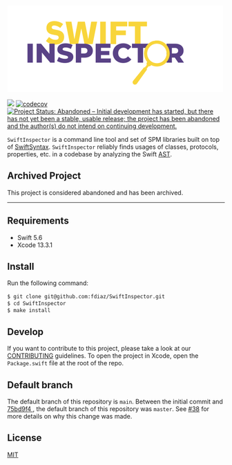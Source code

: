 ![swiftinspector](img/swiftinspector.png)

![](https://github.com/fdiaz/SwiftInspector/workflows/macOS/badge.svg) 
[![codecov](https://codecov.io/gh/fdiaz/SwiftInspector/branch/main/graph/badge.svg)](https://codecov.io/gh/fdiaz/SwiftInspector)
[![Project Status: Abandoned – Initial development has started, but there has not yet been a stable, usable release; the project has been abandoned and the author(s) do not intend on continuing development.](https://www.repostatus.org/badges/latest/abandoned.svg)](https://www.repostatus.org/#abandoned)

`SwiftInspector` is a command line tool and set of SPM libraries built on top of [SwiftSyntax](https://github.com/apple/swift-syntax). `SwiftInspector` reliably finds usages of classes, protocols, properties, etc. in a codebase by analyzing the Swift [AST](https://en.wikipedia.org/wiki/Abstract_syntax_tree).

## Archived Project

This project is considered abandoned and has been archived.

---

## Requirements

- Swift 5.6
- Xcode 13.3.1

## Install

Run the following command:

```
$ git clone git@github.com:fdiaz/SwiftInspector.git
$ cd SwiftInspector
$ make install
```

## Develop

If you want to contribute to this project, please take a look at our [CONTRIBUTING](CONTRIBUTING.md) guidelines. To open the project in Xcode, open the `Package.swift` file at the root of the repo.

## Default branch
The default branch of this repository is `main`. Between the initial commit and [75bd9f4
](https://github.com/fdiaz/SwiftInspector/commit/75bd9f440d72ade9abd1e1d8e9d118e8bb8701a0), the default branch of this repository was `master`. See [#38](https://github.com/fdiaz/SwiftInspector/issues/38) for more details on why this change was made.

## License

[MIT](LICENSE)
